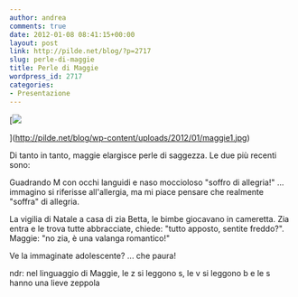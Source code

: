 ```yaml
---
author: andrea
comments: true
date: 2012-01-08 08:41:15+00:00
layout: post
link: http://pilde.net/blog/?p=2717
slug: perle-di-maggie
title: Perle di Maggie
wordpress_id: 2717
categories:
- Presentazione
---
```


[![](http://pilde.net/blog/wp-content/uploads/2012/01/maggie1.jpg)


](http://pilde.net/blog/wp-content/uploads/2012/01/maggie1.jpg)




Di tanto in tanto, maggie elargisce perle di saggezza. Le due più recenti sono:

Guadrando M con occhi languidi e naso moccioloso "soffro di allegria!" ... immagino si riferisse all'allergia, ma mi piace pensare che realmente "soffra" di allegria.

La vigilia di Natale a casa di zia Betta, le bimbe giocavano in cameretta. Zia entra e le trova tutte abbracciate, chiede: "tutto apposto, sentite freddo?". Maggie: "no zia, è una valanga romantico!"

Ve la immaginate adolescente? ... che paura!

ndr: nel linguaggio di Maggie, le z si leggono s, le v si leggono b e le s hanno una lieve zeppola
